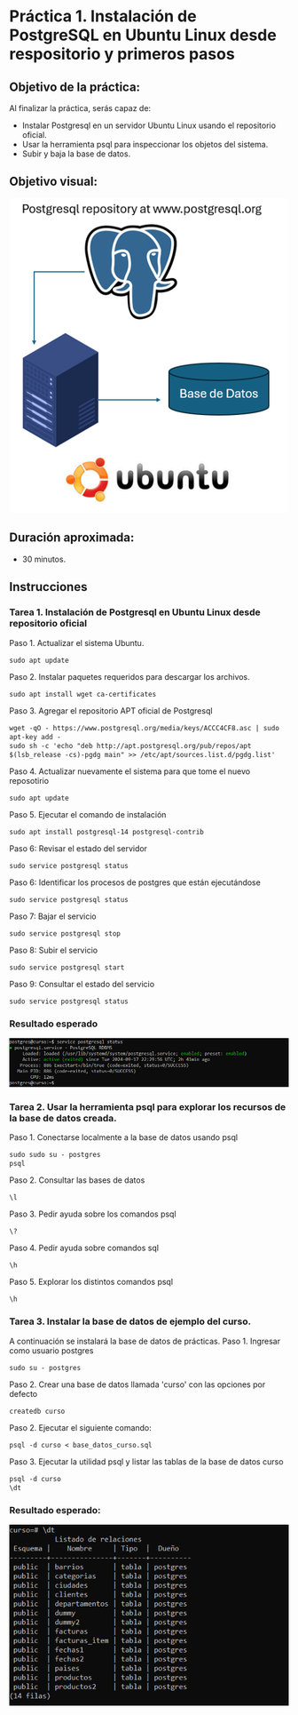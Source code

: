 # Práctica 1. Instalación de PostgreSQL en Ubuntu Linux desde respositorio y primeros pasos

## Objetivo de la práctica:
Al finalizar la práctica, serás capaz de:
- Instalar Postgresql en un servidor Ubuntu Linux usando el repositorio oficial.
- Usar la herramienta psql para inspeccionar los objetos del sistema.
- Subir y baja la base de datos.

## Objetivo visual:

![diagrama1](../images/lab1/img1.png)

## Duración aproximada:
- 30 minutos.

## Instrucciones

### Tarea 1. Instalación de Postgresql en Ubuntu Linux desde repositorio oficial
Paso 1. Actualizar el sistema Ubuntu.
```shell
sudo apt update
```
Paso 2. Instalar paquetes requeridos para descargar los archivos.
```shell
sudo apt install wget ca-certificates
```
Paso 3. Agregar el repositorio APT oficial de Postgresql
```shell
wget -qO - https://www.postgresql.org/media/keys/ACCC4CF8.asc | sudo apt-key add -
sudo sh -c 'echo "deb http://apt.postgresql.org/pub/repos/apt $(lsb_release -cs)-pgdg main" >> /etc/apt/sources.list.d/pgdg.list'
```
Paso 4. Actualizar nuevamente el sistema para que tome el nuevo reposotirio
```shell
sudo apt update
```
Paso 5. Ejecutar el comando de instalación
```shell
sudo apt install postgresql-14 postgresql-contrib
```
Paso 6: Revisar el estado del servidor
```shell
sudo service postgresql status
```
Paso 6: Identificar los procesos de postgres que están ejecutándose
```shell
sudo service postgresql status
```
Paso 7: Bajar el servicio
```shell
sudo service postgresql stop
```
Paso 8: Subir el servicio
```shell
sudo service postgresql start
```
Paso 9: Consultar el estado del servicio
```shell
sudo service postgresql status
```

### Resultado esperado
![imagen resultado](../images/lab1/img2.png)

### Tarea 2. Usar la herramienta psql para explorar los recursos de la base de datos creada.
Paso 1. Conectarse localmente a la base de datos usando psql 
```shell
sudo sudo su - postgres
psql 
```
Paso 2. Consultar las bases de datos 
```shell
\l 
```

Paso 3. Pedir ayuda sobre los comandos psql
```shell
\?
```
Paso 4. Pedir ayuda sobre comandos sql
```shell
\h
```
Paso 5. Explorar los distintos comandos psql
```shell
\h
```
### Tarea 3. Instalar la base de datos de ejemplo del curso.
A continuación se instalará la base de datos de prácticas.
Paso 1. Ingresar como usuario postgres
```shell
sudo su - postgres
```
Paso 2. Crear una base de datos llamada 'curso' con las opciones por defecto
```shell
createdb curso
```
Paso 2. Ejecutar el siguiente comando:
```shell
psql -d curso < base_datos_curso.sql
```
Paso 3. Ejecutar la utilidad psql y listar las tablas de la base de datos curso
```shell
psql -d curso
\dt
```
### Resultado esperado:

![imagen resultado](../images/lab1/img3.png)

